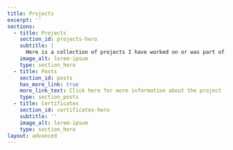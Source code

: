 ```yaml
---
title: Projects
excerpt: ''
sections:
  - title: Projects
    section_id: projects-hero
    subtitle: |
      Here is a collection of projects I have worked on or was part of.
    image_alt: lorem-ipsum
    type: section_hero
  - title: Posts
    section_id: posts
    has_more_link: true
    more_link_text: Click here for more information about the project
    type: section_posts
  - title: Certificates
    section_id: certificates-hero
    subtitle: ''
    image_alt: lorem-ipsum
    type: section_hero
layout: advanced
---
```

